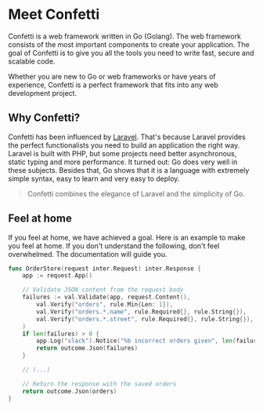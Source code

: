 # Meet Confetti
<ToggleDarkMode/>


Confetti is a web framework written in Go (Golang). The web framework consists of the most important components to create your application. The goal of Confetti is to give you all the tools you need to write fast, secure and scalable code.

Whether you are new to Go or web frameworks or have years of experience, Confetti is a perfect framework that fits into any web development project.

## Why Confetti?

Confetti has been influenced by [Laravel](https://laravel.com). That's because Laravel provides the perfect functionalists you need to build an application the right way. Laravel is built with PHP, but some projects need better asynchronous, static typing and more performance. It turned out: Go does very well in these subjects. Besides that, Go shows that it is a language with extremely simple syntax, easy to learn and very easy to deploy.

> Confetti combines the elegance of Laravel and the simplicity of Go.

## Feel at home

If you feel at home, we have achieved a goal. Here is an example to make you feel at home. If you don't understand the following, don't feel overwhelmed. The documentation will guide you.

``` go
func OrderStore(request inter.Request) inter.Response {
	app := request.App()

	// Validate JSON content from the request body
	failures := val.Validate(app, request.Content(),
		val.Verify("orders", rule.Min{Len: 1}),
		val.Verify("orders.*.name", rule.Required{}, rule.String{}),
		val.Verify("orders.*.street", rule.Required{}, rule.String{}),
	)
	if len(failures) > 0 {
		app.Log("slack").Notice("%b incorrect orders given", len(failures))
		return outcome.Json(failures)
	}

	// (...)

	// Return the response with the saved orders
	return outcome.Json(orders)
}
```
